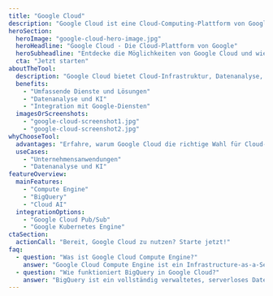 ```yaml
---
title: "Google Cloud"
description: "Google Cloud ist eine Cloud-Computing-Plattform von Google und bietet umfassende Lösungen für Unternehmen und Entwickler."
heroSection:
  heroImage: "google-cloud-hero-image.jpg"
  heroHeadline: "Google Cloud - Die Cloud-Plattform von Google"
  heroSubheadline: "Entdecke die Möglichkeiten von Google Cloud und wie es deine Projekte unterstützen kann."
  cta: "Jetzt starten"
aboutTheTool:
  description: "Google Cloud bietet Cloud-Infrastruktur, Datenanalyse, KI und Machine Learning sowie viele weitere Dienste und Lösungen."
  benefits:
    - "Umfassende Dienste und Lösungen"
    - "Datenanalyse und KI"
    - "Integration mit Google-Diensten"
  imagesOrScreenshots:
    - "google-cloud-screenshot1.jpg"
    - "google-cloud-screenshot2.jpg"
whyChooseTool:
  advantages: "Erfahre, warum Google Cloud die richtige Wahl für Cloud-Computing ist und welche Vorteile es bietet."
  useCases:
    - "Unternehmensanwendungen"
    - "Datenanalyse und KI"
featureOverview:
  mainFeatures:
    - "Compute Engine"
    - "BigQuery"
    - "Cloud AI"
  integrationOptions:
    - "Google Cloud Pub/Sub"
    - "Google Kubernetes Engine"
ctaSection:
  actionCall: "Bereit, Google Cloud zu nutzen? Starte jetzt!"
faq:
  - question: "Was ist Google Cloud Compute Engine?"
    answer: "Google Cloud Compute Engine ist ein Infrastructure-as-a-Service-Angebot, das skalierbare virtuelle Maschinen bereitstellt."
  - question: "Wie funktioniert BigQuery in Google Cloud?"
    answer: "BigQuery ist ein vollständig verwaltetes, serverloses Datenlager und Analysedienst, der schnelle Abfragen und Echtzeit-Analysen ermöglicht."
---
```

